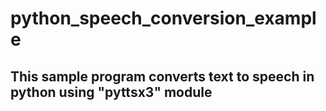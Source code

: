 # python_speech_conversion_example

## This sample program converts text to speech in python using "pyttsx3" module
